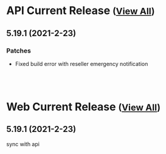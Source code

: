 
# API Current Release <small>([View All](/API.md))</small>
## 5.19.1 (2021-2-23)
### Patches 

- Fixed build error with reseller emergency notification

<br><br>
# Web Current Release <small>([View All](/Web.md))</small>
## 5.19.1 (2021-2-23)
sync with api

  